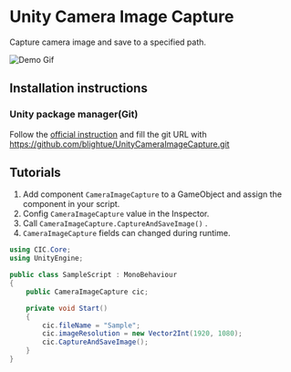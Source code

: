 # Unity Camera Image Capture

Capture camera image and save to a specified path.

![Demo Gif](https://github.com/blightue/UnityCameraImageCapture/blob/main/Resource/Demo.gif)

## Installation instructions

### Unity package manager(Git)

Follow the [official instruction](https://docs.unity3d.com/Manual/upm-ui-giturl.html) and fill the git URL with https://github.com/blightue/UnityCameraImageCapture.git



## Tutorials

1. Add component `CameraImageCapture` to a GameObject and assign the component in your script.
2. Config `CameraImageCapture` value in the Inspector.
3. Call `CameraImageCapture.CaptureAndSaveImage()` .
4. `CameraImageCapture` fields can changed during runtime.

```c#
using CIC.Core;
using UnityEngine;

public class SampleScript : MonoBehaviour
{
    public CameraImageCapture cic;

    private void Start()
    {
        cic.fileName = "Sample";
        cic.imageResolution = new Vector2Int(1920, 1080);
        cic.CaptureAndSaveImage();
    }
}
```

